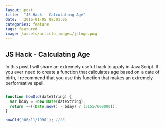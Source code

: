 ```yaml
---
layout: post
title:  "JS Hack - Calculating Age"
date:   2016-01-05 08:01:05
categories: feature
tags: featured
image: /assets/article_images/jslogo.png
---
```


JS Hack - Calculating Age
----------------  

In this post I will share an extremely useful hack to apply in JavaScript.
If you ever need to create a function that calculates age based on a date of birth, I recommend that you use this function that makes an extremely performative spell:

```javascript

function howOld(dateString) {
  var bday = +new Date(dateString);
  return ~~((Date.now() - bday) / (31557600000));
}

howOld('06/11/1990'); //26

```
